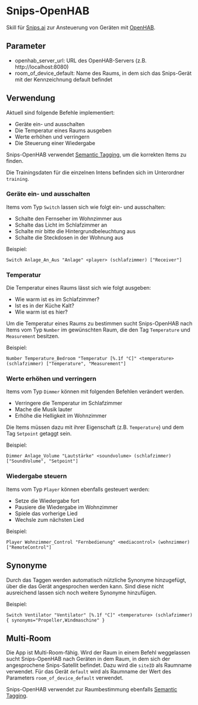 # Snips-OpenHAB

Skill für [Snips.ai](https://snips.ai) zur Ansteuerung von Geräten mit [OpenHAB](https://openhab.org).

## Parameter

* openhab_server_url: URL des OpenHAB-Servers (z.B. http://localhost:8080)
* room_of_device_default: Name des Raums, in dem sich das Snips-Gerät mit der Kennzeichnung default befindet

## Verwendung

Aktuell sind folgende Befehle implementiert:

* Geräte ein- und ausschalten
* Die Temperatur eines Raums ausgeben
* Werte erhöhen und verringern
* Die Steuerung einer Wiedergabe

Snips-OpenHAB verwendet [Semantic Tagging](https://community.openhab.org/t/habot-walkthrough-2-n-semantic-tagging-item-resolving/), um die korrekten Items zu finden.

Die Trainingsdaten für die einzelnen Intens befinden sich im Unterordner `training`.

### Geräte ein- und ausschalten

Items vom Typ `Switch` lassen sich wie folgt ein- und ausschalten:

* Schalte den Fernseher im Wohnzimmer aus
* Schalte das Licht im Schlafzimmer an
* Schalte mir bitte die Hintergrundbeleuchtung aus
* Schalte die Steckdosen in der Wohnung aus

Beispiel:

```text
Switch Anlage_An_Aus "Anlage" <player> (schlafzimmer) ["Receiver"]
```

### Temperatur

Die Temperatur eines Raums lässt sich wie folgt ausgeben:

* Wie warm ist es im Schlafzimmer?
* Ist es in der Küche Kalt?
* Wie warm ist es hier?

Um die Temperatur eines Raums zu bestimmen sucht Snips-OpenHAB nach
Items vom Typ ```Number``` im gewünschten Raum, die den 
Tag ```Temperature``` und ```Measurement``` besitzen.

Beispiel:

```text
Number Temperature_Bedroom "Temperatur [%.1f °C]" <temperature> (schlafzimmer) ["Temperature", "Measurement"]
```

### Werte erhöhen und verringern

Items vom Typ ```Dimmer``` können mit folgenden Befehlen verändert werden.

* Verringere die Temperatur im Schlafzimmer
* Mache die Musik lauter
* Erhöhe die Helligkeit im Wohnzimmer

Die Items müssen dazu mit ihrer Eigenschaft (z.B. ```Temperature```) und dem Tag ```Setpoint``` getaggt sein.

Beispiel:

```text
Dimmer Anlage_Volume "Lautstärke" <soundvolume> (schlafzimmer) ["SoundVolume", "Setpoint"]
```

### Wiedergabe steuern

Items vom Typ ```Player``` können ebenfalls gesteuert werden:

* Setze die Wiedergabe fort
* Pausiere die Wiedergabe im Wohnzimmer
* Spiele das vorherige Lied
* Wechsle zum nächsten Lied

Beispiel:

```text
Player Wohnzimmer_Control "Fernbedienung" <mediacontrol> (wohnzimmer) ["RemoteControl"]
```

## Synonyme

Durch das Taggen werden automatisch nützliche Synonyme hinzugefügt, über die das Gerät angesprochen werden kann.
Sind diese nicht ausreichend lassen sich noch weitere Synonyme hinzufügen.

Beispiel:

```text
Switch Ventilator "Ventilator" [%.1f °C]" <temperature> (schlafzimmer) { synonyms="Propeller,Windmaschine" }
```

## Multi-Room

Die App ist Multi-Room-fähig. Wird der Raum in einem Befehl weggelassen sucht
Snips-OpenHAB nach Geräten in dem Raum, in dem sich der angesprochene Snips-Satellit befindet.
Dazu wird die ```siteID``` als Raumname verwendet. Für das Gerät ```default``` wird als Raumname der Wert des Parameters ```room_of_device_default``` verwendet.

Snips-OpenHAB verwendet zur Raumbestimmung ebenfalls [Semantic Tagging](https://community.openhab.org/t/habot-walkthrough-2-n-semantic-tagging-item-resolving/).